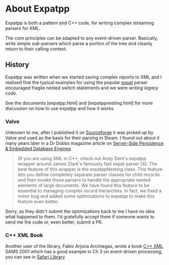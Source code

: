 # About Expatpp

Expatpp is both a pattern and C++ code, for writing complex streaming parsers for XML.

The core principles can be adapted to any event-driven parser. Basically, write simple _sub-parsers_ which parse a portion of the tree and cleanly return to their calling context.

## History
Expatpp was written when we started saving complex reports to XML and I realised that the typical examples for using the popular [expat] parser encouraged fragile nested switch statements and we were _writing legacy code_.

See the documents [expatpp.html] and [expatppnesting.html] for more discussion on how to use expatpp and how it works.

### Valve
Unknown to me, after I published it on [Sourceforge][SF1] it was picked up by Valve and used as the basis for their parsing in Steam. I found out about it many years later in a Dr Dobbs magazine article on [Server-Side Persistence & Embedded Database Engines][DD]

>(If you are using XML in C++, check out Andy Dent's expatpp wrapper around James Clark's famously fast expat parser [4]. The best feature of this wrapper is the expatppNesting class. This feature lets you define completely separate parser classes for child records and then invoke those parsers to handle the appropriate nested elements of large documents. We have found this feature to be essential to managing complex record hierarchies. In fact, we fixed a minor bug and added some optimizations to expatpp to make this feature even better.

Sorry, as they didn't submit the optimizations back to me I have no idea what happened to them. I'd gratefully accept them if someone wants to send me the code or, even better, submit a PR.

### C++ XML Book
Another user of the library, Fabio Arjona Arciniegas,  wrote a book [C++ XML][CX] SAMS 2001 which has a good example in Ch 3 on event-driven processing, you can see in [Safari Library][SL]

[expat]: https://libexpat.github.io/
[SF1]: https://sourceforge.net/projects/expatpp/
[DD]: http://www.drdobbs.com/server-side-persistence-embedded-databa/184401945
[CX]: http://www.informit.com/articles/article.aspx?p=23277&seqNum=3
[SL]: http://my.safaribooksonline.com/book/programming/cplusplus/073571052x/event-driven-processing/ch03lev1sec2?bookview=search&query=expatpp&reader=html&imagepage=